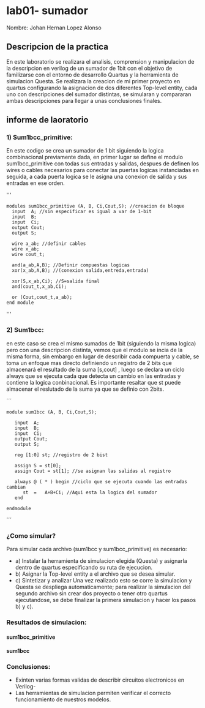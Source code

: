 # lab01- sumador 

Nombre: Johan Hernan Lopez Alonso

## Descripcion de la practica
En este laboratorio se realizara el analisis, comprension y manipulacion de la descripcion en verilog de un sumador de 1bit con el objetivo de familizarse con el entorno de desarrollo Quartus y la herramienta de simulacion Questa. Se realizara la creacion de mi primer proyecto en quartus configurando la asignacion de dos diferentes Top-level entity, cada uno con descripciones del sumador distintas, se simularan y compararan ambas descripciones para llegar a unas conclusiones finales.

## informe de laoratorio

### 1) Sum1bcc_primitive:
En este codigo se crea un sumador de 1 bit siguiendo la logica combinacional previamente dada, en primer lugar se define el modulo sum1bcc_primitive con todas sus entradas y salidas, despues de definen los wires o cables necesarios para conectar las puertas logicas instanciadas en seguida, a cada puerta logica se le asigna una conexion de salida y sus entradas en ese orden. 

''' 

    modules sum1bcc_primitive (A, B, Ci,Cout,S); //creacion de bloque
      input  A; //sin especificar es igual a var de 1-bit
      input  B;
      input  Ci;
      output Cout;
      output S;
  
      wire a_ab; //definir cables
      wire x_ab;
      wire cout_t;
  
      and(a_ab,A,B); //Definir compuestas logicas
      xor(x_ab,A,B); //(conexion salida,entreda,entrada)
  
      xor(S,x_ab,Ci); //S=salida final
      and(cout_t,x_ab,Ci);
  
      or (Cout,cout_t,a_ab);
    end module
  
'''

### 2) Sum1bcc:
en este caso se crea el mismo sumados de 1bit (siguiendo la misma logica) pero con una descripcion distinta, vemos que el modulo se incia de la misma forma, sin embargo en lugar de describir cada compuerta y cable, se toma un enfoque mas directo definiendo un registro de 2 bits que almacenará el resultado de la suma [s,cout] , luego se declara un ciclo always que se ejecuta cada que detecta un cambio en las entradas y contiene la logica conbinacional. Es importante resaltar que st puede almacenar el reslutado de la suma ya que se definio con 2bits.

´´´

    module sum1bcc (A, B, Ci,Cout,S);

       input  A;
       input  B;
       input  Ci;
       output Cout;
       output S;
  
       reg [1:0] st; //registro de 2 bist
  
       assign S = st[0];
       assign Cout = st[1]; //se asignan las salidas al registro
  
       always @ ( * ) begin //ciclo que se ejecuta cuando las entradas cambian
          st  =   A+B+Ci; //Aqui esta la logica del sumador
       end
    
    endmodule

´´´
### ¿Como simular?
Para simular cada archivo (sum1bcc y sum1bcc_primitive) es necesario:
- a) Instalar la herramienta de simulacion elegida (Questa) y asignarla dentro de quartus especificando su ruta de ejecucion.
- b) Asignar la Top-level entity a el archivo que se desea simular.
- c) Sintetizar y analizar
Una vez realizado esto se corre la simulacion y Questa se despliega automaticamente; para realizar la simulacion del segundo archivo sin crear dos proyecto o tener otro quartus ejecutandose, se debe finalizar la primera simulacion y hacer los pasos b) y c).

### Resultados de simulacion:

#### sum1bcc_primitive


#### sum1bcc


### Conclusiones:
- Exinten varias formas validas de describir circuitos electronicos en Verilog-
- Las herramientas de simulacion permiten verificar el correcto funcionamiento de nuestros modelos.


